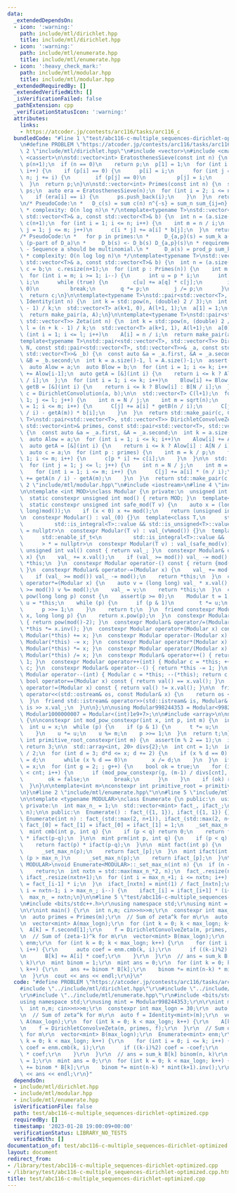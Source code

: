 ```yaml
---
data:
  _extendedDependsOn:
  - icon: ':warning:'
    path: include/mtl/dirichlet.hpp
    title: include/mtl/dirichlet.hpp
  - icon: ':warning:'
    path: include/mtl/enumerate.hpp
    title: include/mtl/enumerate.hpp
  - icon: ':heavy_check_mark:'
    path: include/mtl/modular.hpp
    title: include/mtl/modular.hpp
  _extendedRequiredBy: []
  _extendedVerifiedWith: []
  _isVerificationFailed: false
  _pathExtension: cpp
  _verificationStatusIcon: ':warning:'
  attributes:
    links:
    - https://atcoder.jp/contests/arc116/tasks/arc116_c
  bundledCode: "#line 1 \"test/abc116-c-multiple_sequences-dirichlet-optimized.cpp\"\
    \n#define PROBLEM \"https://atcoder.jp/contests/arc116/tasks/arc116_c\"\r\n#line\
    \ 2 \"include/mtl/dirichlet.hpp\"\n#include <vector>\n#include <cmath>\n#include\
    \ <cassert>\n\nstd::vector<int> EratosthenesSieve(const int n) {\n  std::vector<int>\
    \ p(n+1);\n  if (n == 0)\n    return p;\n  p[1] = 1;\n  for (int i = 2; i <= n;\
    \ i++) {\n    if (p[i] == 0) {\n      p[i] = i;\n      for (int j = i*2; j <=\
    \ n; j += i) {\n        if (p[j] == 0)\n          p[j] = i;\n      }\n    }\n\
    \  }\n  return p;\n}\n\nstd::vector<int> Primes(const int n) {\n  std::vector<int>\
    \ ps;\n  auto era = EratosthenesSieve(n);\n  for (int i = 2; i <= n; i++) {\n\
    \    if (era[i] == i) {\n      ps.push_back(i);\n    }\n  }\n  return ps;\n}\n\
    \n/* PseudoCode:\n *   D_c(s) = sum c(n) n^{-s} = sum_n sum_{ij=n} a(i)b(j) (ij)^{-s}\n\
    \ * complexity: O(n log n)\n */\ntemplate<typename T>\nstd::vector<T> DirichletConvolution(const\
    \ std::vector<T>& a, const std::vector<T>& b) {\n  int n = (a.size()-1);\n  std::vector<T>\
    \ c(n+1);\n  for (int i = 1; i <= n; i++) {\n    int m = n / i;\n    for (int\
    \ j = 1; j <= m; j++)\n      c[i * j] += a[i] * b[j];\n  }\n  return c;\n}\n\n\
    /* PseudoCode:\n *   for p in primes:\n *     D_{a,p}(s) = sum_k a(p^k) p^{-ks}\
    \ (p-part of D_a)\n *     D_b(s) <- D_b(s) D_{a,p}(s)\n * requirements:\n *  \
    \ - Sequence a should be multinomial.\n *     D_a(s) = prod_p sum_k a(p^k) p^{-ks}\n\
    \ * complexity: O(n log log n)\n */\ntemplate<typename T>\nstd::vector<T> DirichletMultinomialConvolution(const\
    \ std::vector<T>& a, const std::vector<T>& b) {\n  int n = (a.size()-1);\n  auto\
    \ c = b;\n  c.resize(n+1);\n  for (int p : Primes(n)) {\n    int m = n/p;\n  \
    \  for (int i = m; i >= 1; i--) {\n      int u = p * i;\n      int q = p, j =\
    \ i;\n      while (true) {\n        c[u] += a[q] * c[j];\n        if (j % p !=\
    \ 0)\n          break;\n        q *= p;\n        j /= p;\n      }\n    }\n  }\n\
    \  return c;\n}\n\ntemplate<typename T>\nstd::pair<std::vector<T>, std::vector<T>>\
    \ Identity(int n) {\n  int k = std::pow(n, (double) 2 / 3);\n  int l = (n + k\
    \ - 1) / k;\n  std::vector<T> a(k+1, 0), A(l+1, 1);\n  a[1] = 1;\n  A[0] = 0;\n\
    \  return make_pair(a, A);\n}\n\ntemplate<typename T>\nstd::pair<std::vector<T>,\
    \ std::vector<T>> Zeta(int n) {\n  int k = std::pow(n, (double) 2 / 3);\n  int\
    \ l = (n + k - 1) / k;\n  std::vector<T> a(k+1, 1), A(l+1);\n  a[0] = 0;\n  for\
    \ (int i = 1; i <= l; i++)\n    A[i] = n / i;\n  return make_pair(a, A);\n}\n\n\
    template<typename T>\nstd::pair<std::vector<T>, std::vector<T>> DirichletConvolveOptimal(int\
    \ N, const std::pair<std::vector<T>, std::vector<T>>& _a, const std::pair<std::vector<T>,\
    \ std::vector<T>>& _b) {\n  const auto &a = _a.first, &A = _a.second, &b = _b.first,\
    \ &B = _b.second;\n  int k = a.size()-1, l = A.size()-1;\n  assert(k * l >= N);\n\
    \  auto Alow = a;\n  auto Blow = b;\n  for (int i = 1; i <= k; i++)\n    Alow[i]\
    \ += Alow[i-1];\n  auto getA = [&](int i) {\n    return i <= k ? Alow[i] : A[N\
    \ / i];\n  };\n  for (int i = 1; i <= k; i++)\n    Blow[i] += Blow[i-1];\n  auto\
    \ getB = [&](int i) {\n    return i <= k ? Blow[i] : B[N / i];\n  };\n\n  auto\
    \ c = DirichletConvolution(a, b);\n\n  std::vector<T> C(l+1);\n  for (int j =\
    \ 1; j <= l; j++) {\n    int n = N / j;\n    int m = sqrt(n);\n    for (int i\
    \ = 1; i <= m; i++) {\n      C[j] += a[i] * getB(n / i);\n      C[j] += (getA(n\
    \ / i) - getA(m)) * b[i];\n    }\n  }\n  return std::make_pair(c, C);\n}\n\ntemplate<typename\
    \ T>\nstd::pair<std::vector<T>, std::vector<T>> DirichletConvolveZeta(int N, const\
    \ std::vector<int>& primes, const std::pair<std::vector<T>, std::vector<T>>& _a)\
    \ {\n  const auto &a = _a.first, &A = _a.second;\n  int k = a.size()-1, l = A.size()-1;\n\
    \  auto Alow = a;\n  for (int i = 1; i <= k; i++)\n    Alow[i] += Alow[i-1];\n\
    \  auto getA = [&](int i) {\n    return i <= k ? Alow[i] : A[N / i];\n  };\n\n\
    \  auto c = a;\n  for (int p : primes) {\n    int m = k / p;\n    for (int i =\
    \ 1; i <= m; i++) {\n      c[p * i] += c[i];\n    }\n  }\n\n  std::vector<T> C(l+1);\n\
    \  for (int j = 1; j <= l; j++) {\n    int n = N / j;\n    int m = std::sqrt(n);\n\
    \    for (int i = 1; i <= m; i++) {\n      C[j] += a[i] * (n / i);\n      C[j]\
    \ += getA(n / i) - getA(m);\n    }\n  }\n  return std::make_pair(c, C);\n}\n#line\
    \ 2 \"include/mtl/modular.hpp\"\n#include <iostream>\n#line 4 \"include/mtl/modular.hpp\"\
    \n\ntemplate <int MOD>\nclass Modular {\n private:\n  unsigned int val_;\n\n public:\n\
    \  static constexpr unsigned int mod() { return MOD; }\n  template<class T>\n\
    \  static constexpr unsigned int safe_mod(T v) {\n    auto x = (long long)(v%(long\
    \ long)mod());\n    if (x < 0) x += mod();\n    return (unsigned int) x;\n  }\n\
    \n  constexpr Modular() : val_(0) {}\n  template<class T,\n      std::enable_if_t<\n\
    \          std::is_integral<T>::value && std::is_unsigned<T>::value\n      > *\
    \ = nullptr>\n  constexpr Modular(T v) : val_(v%mod()) {}\n  template<class T,\n\
    \      std::enable_if_t<\n          std::is_integral<T>::value && !std::is_unsigned<T>::value\n\
    \      > * = nullptr>\n  constexpr Modular(T v) : val_(safe_mod(v)) {}\n\n  constexpr\
    \ unsigned int val() const { return val_; }\n  constexpr Modular& operator+=(Modular\
    \ x) {\n    val_ += x.val();\n    if (val_ >= mod()) val_ -= mod();\n    return\
    \ *this;\n  }\n  constexpr Modular operator-() const { return {mod() - val_};\
    \ }\n  constexpr Modular& operator-=(Modular x) {\n    val_ += mod() - x.val();\n\
    \    if (val_ >= mod()) val_ -= mod();\n    return *this;\n  }\n  constexpr Modular&\
    \ operator*=(Modular x) {\n    auto v = (long long) val_ * x.val();\n    if (v\
    \ >= mod()) v %= mod();\n    val_ = v;\n    return *this;\n  }\n  constexpr Modular\
    \ pow(long long p) const {\n    assert(p >= 0);\n    Modular t = 1;\n    Modular\
    \ u = *this;\n    while (p) {\n      if (p & 1)\n        t *= u;\n      u *= u;\n\
    \      p >>= 1;\n    }\n    return t;\n  }\n  friend constexpr Modular pow(Modular\
    \ x, long long p) {\n    return x.pow(p);\n  }\n  constexpr Modular inv() const\
    \ { return pow(mod()-2); }\n  constexpr Modular& operator/=(Modular x) { return\
    \ *this *= x.inv(); }\n  constexpr Modular operator+(Modular x) const { return\
    \ Modular(*this) += x; }\n  constexpr Modular operator-(Modular x) const { return\
    \ Modular(*this) -= x; }\n  constexpr Modular operator*(Modular x) const { return\
    \ Modular(*this) *= x; }\n  constexpr Modular operator/(Modular x) const { return\
    \ Modular(*this) /= x; }\n  constexpr Modular& operator++() { return *this +=\
    \ 1; }\n  constexpr Modular operator++(int) { Modular c = *this; ++(*this); return\
    \ c; }\n  constexpr Modular& operator--() { return *this -= 1; }\n  constexpr\
    \ Modular operator--(int) { Modular c = *this; --(*this); return c; }\n\n  constexpr\
    \ bool operator==(Modular x) const { return val() == x.val(); }\n  constexpr bool\
    \ operator!=(Modular x) const { return val() != x.val(); }\n\n  friend std::ostream&\
    \ operator<<(std::ostream& os, const Modular& x) {\n    return os << x.val();\n\
    \  }\n  friend std::istream& operator>>(std::istream& is, Modular& x) {\n    return\
    \ is >> x.val_;\n  }\n\n};\n\nusing Modular998244353 = Modular<998244353>;\nusing\
    \ Modular1000000007 = Modular<(int)1e9+7>;\n\n#include <array>\n\nnamespace math\
    \ {\n\nconstexpr int mod_pow_constexpr(int x, int p, int m) {\n  int t = 1;\n\
    \  int u = x;\n  while (p) {\n    if (p & 1) {\n      t *= u;\n      t %= m;\n\
    \    }\n    u *= u;\n    u %= m;\n    p >>= 1;\n  }\n  return t;\n}\n\nconstexpr\
    \ int primitive_root_constexpr(int m) {\n  assert(m % 2 == 1);\n  if (m == 998244353)\
    \ return 3;\n\n  std::array<int, 20> divs{2};\n  int cnt = 1;\n  int x = (m-1)\
    \ / 2;\n  for (int d = 3; d*d <= x; d += 2) {\n    if (x % d == 0) {\n      divs[cnt++]\
    \ = d;\n      while (x % d == 0)\n        x /= d;\n    }\n  }\n  if (x > 1) divs[cnt++]\
    \ = x;\n  for (int g = 2; ; g++) {\n    bool ok = true;\n    for (int i = 0; i\
    \ < cnt; i++) {\n      if (mod_pow_constexpr(g, (m-1) / divs[cnt], m) == 1) {\n\
    \        ok = false;\n        break;\n      }\n    }\n    if (ok) return g;\n\
    \  }\n}\n\ntemplate<int m>\nconstexpr int primitive_root = primitive_root_constexpr(m);\n\
    \n}\n#line 2 \"include/mtl/enumerate.hpp\"\n\n#line 5 \"include/mtl/enumerate.hpp\"\
    \n\ntemplate <typename MODULAR>\nclass Enumerate {\n public:\n  using mint = MODULAR;\n\
    \ private:\n  int max_n_ = 1;\n  std::vector<mint> fact_, ifact_;\n\n  void _set_max_n(int\
    \ n);\n\n public:\n  Enumerate() : fact_({1, 1}), ifact_({1, 1}) {}\n  explicit\
    \ Enumerate(int n) : fact_(std::max(2, n+1)), ifact_(std::max(2, n+1)) {\n   \
    \ fact_[0] = fact_[1] = ifact_[0] = ifact_[1] = 1;\n    _set_max_n(n);\n  }\n\n\
    \  mint cmb(int p, int q) {\n    if (p < q) return 0;\n    return fact(p) * ifact(q)\
    \ * ifact(p-q);\n  }\n\n  mint prm(int p, int q) {\n    if (p < q) return 0;\n\
    \    return fact(p) * ifact(p-q);\n  }\n\n  mint fact(int p) {\n    if (p > max_n_)\n\
    \      _set_max_n(p);\n    return fact_[p];\n  }\n  mint ifact(int p) {\n    if\
    \ (p > max_n_)\n      _set_max_n(p);\n    return ifact_[p];\n  }\n\n};\n\ntemplate<typename\
    \ MODULAR>\nvoid Enumerate<MODULAR>::_set_max_n(int n) {\n  if (n <= max_n_)\n\
    \    return;\n  int nxtn = std::max(max_n_*2, n);\n  fact_.resize(nxtn+1);\n \
    \ ifact_.resize(nxtn+1);\n  for (int i = max_n_+1; i <= nxtn; i++) {\n    fact_[i]\
    \ = fact_[i-1] * i;\n  }\n  ifact_[nxtn] = mint(1) / fact_[nxtn];\n  for (int\
    \ i = nxtn-1; i > max_n_; i--) {\n    ifact_[i] = ifact_[i+1] * (i+1);\n  }\n\
    \  max_n_ = nxtn;\n}\n\n#line 5 \"test/abc116-c-multiple_sequences-dirichlet-optimized.cpp\"\
    \n#include <bits/stdc++.h>\r\nusing namespace std;\r\nusing mint = Modular998244353;\r\
    \n\r\nint main() {\r\n  int n,m; cin>>n>>m;\r\n  constexpr int max_logn = 30;\r\
    \n  auto primes = Primes(m);\r\n  // Sum of zeta^k for m\r\n  auto f = Identity<mint>(m);\r\
    \n  vector<mint> A(max_logn);\r\n  for (int k = 0; k < max_logn; k++) {\r\n  \
    \  A[k] = f.second[1];\r\n    f = DirichletConvolveZeta(m, primes, f);\r\n  }\r\
    \n  // Sum of (zeta-1)^k for m\r\n  vector<mint> B(max_logn);\r\n  Enumerate<mint>\
    \ enm;\r\n  for (int k = 0; k < max_logn; k++) {\r\n    for (int i = 0; i <= k;\
    \ i++) {\r\n      auto coef = enm.cmb(k, i);\r\n      if ((k-i)%2) coef = -coef;\r\
    \n      B[k] += A[i] * coef;\r\n    }\r\n  }\r\n  // ans = sum_k B[k] binom(n,\
    \ k)\r\n  mint binom = 1;\r\n  mint ans = 0;\r\n  for (int k = 0; k < max_logn;\
    \ k++) {\r\n    ans += binom * B[k];\r\n    binom *= mint(n-k) * mint(k+1).inv();\r\
    \n  }\r\n  cout << ans << endl;\r\n}\n"
  code: "#define PROBLEM \"https://atcoder.jp/contests/arc116/tasks/arc116_c\"\r\n\
    #include \"../include/mtl/dirichlet.hpp\"\r\n#include \"../include/mtl/modular.hpp\"\
    \r\n#include \"../include/mtl/enumerate.hpp\"\r\n#include <bits/stdc++.h>\r\n\
    using namespace std;\r\nusing mint = Modular998244353;\r\n\r\nint main() {\r\n\
    \  int n,m; cin>>n>>m;\r\n  constexpr int max_logn = 30;\r\n  auto primes = Primes(m);\r\
    \n  // Sum of zeta^k for m\r\n  auto f = Identity<mint>(m);\r\n  vector<mint>\
    \ A(max_logn);\r\n  for (int k = 0; k < max_logn; k++) {\r\n    A[k] = f.second[1];\r\
    \n    f = DirichletConvolveZeta(m, primes, f);\r\n  }\r\n  // Sum of (zeta-1)^k\
    \ for m\r\n  vector<mint> B(max_logn);\r\n  Enumerate<mint> enm;\r\n  for (int\
    \ k = 0; k < max_logn; k++) {\r\n    for (int i = 0; i <= k; i++) {\r\n      auto\
    \ coef = enm.cmb(k, i);\r\n      if ((k-i)%2) coef = -coef;\r\n      B[k] += A[i]\
    \ * coef;\r\n    }\r\n  }\r\n  // ans = sum_k B[k] binom(n, k)\r\n  mint binom\
    \ = 1;\r\n  mint ans = 0;\r\n  for (int k = 0; k < max_logn; k++) {\r\n    ans\
    \ += binom * B[k];\r\n    binom *= mint(n-k) * mint(k+1).inv();\r\n  }\r\n  cout\
    \ << ans << endl;\r\n}"
  dependsOn:
  - include/mtl/dirichlet.hpp
  - include/mtl/modular.hpp
  - include/mtl/enumerate.hpp
  isVerificationFile: false
  path: test/abc116-c-multiple_sequences-dirichlet-optimized.cpp
  requiredBy: []
  timestamp: '2023-01-28 19:00:09+00:00'
  verificationStatus: LIBRARY_NO_TESTS
  verifiedWith: []
documentation_of: test/abc116-c-multiple_sequences-dirichlet-optimized.cpp
layout: document
redirect_from:
- /library/test/abc116-c-multiple_sequences-dirichlet-optimized.cpp
- /library/test/abc116-c-multiple_sequences-dirichlet-optimized.cpp.html
title: test/abc116-c-multiple_sequences-dirichlet-optimized.cpp
---
```

